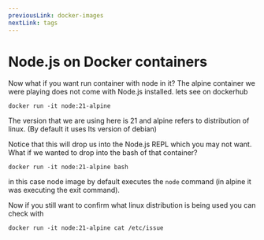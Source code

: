 ```yaml
---
previousLink: docker-images
nextLink: tags
---
```


# Node.js on Docker containers

Now what if you want run container with node in it? The alpine container we were playing does not come with Node.js installed. lets see on dockerhub

```
docker run -it node:21-alpine
```

The version that we are using here is 21 and alpine refers to distribution of linux. (By default it uses lts version of debian)

Notice that this will drop us into the Node.js REPL which you may not want. What if we wanted to drop into the bash of that container?

```
docker run -it node:21-alpine bash
```

in this case node image by default executes the `node` command (in alpine it was executing the exit command).

Now if you still want to confirm what linux distribution is being used you can check with

```
docker run -it node:21-alpine cat /etc/issue
```

